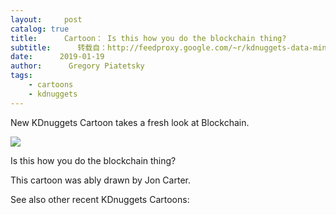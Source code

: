 ```yaml
---
layout:     post
catalog: true
title:      Cartoon： Is this how you do the blockchain thing?
subtitle:      转载自：http://feedproxy.google.com/~r/kdnuggets-data-mining-analytics/~3/oqwn0se-Wk8/cartoon-blockchain.html
date:      2019-01-19
author:      Gregory Piatetsky
tags:
    - cartoons
    - kdnuggets
---
```


New KDnuggets Cartoon takes a fresh look at Blockchain.


![](http://feedproxy.google.com/wp-content/uploads/cartoon-blockchain-700.jpg)




Is this how you do the blockchain thing?



This cartoon was ably drawn by Jon Carter.


See also other recent KDnuggets Cartoons:



 






